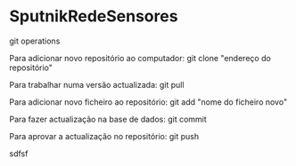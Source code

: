 # SputnikRedeSensores

git operations

Para adicionar novo repositório ao computador:
git clone "endereço do repositório"

Para trabalhar numa versão actualizada:
git pull

Para adicionar novo ficheiro ao repositório:
git add "nome do ficheiro novo"

Para fazer actualização na base de dados:
git commit

Para aprovar a actualização no repositório:
git push

sdfsf

